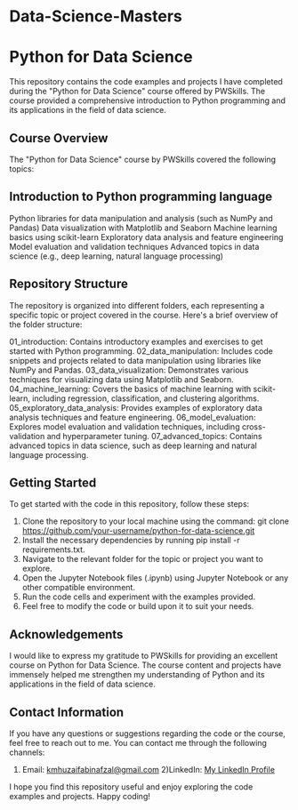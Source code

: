 # Data-Science-Masters
# Python for Data Science
This repository contains the code examples and projects I have completed during the "Python for Data Science" course offered by PWSkills. The course provided a comprehensive introduction to Python programming and its applications in the field of data science.

## Course Overview
The "Python for Data Science" course by PWSkills covered the following topics:

## Introduction to Python programming language
Python libraries for data manipulation and analysis (such as NumPy and Pandas)
Data visualization with Matplotlib and Seaborn
Machine learning basics using scikit-learn
Exploratory data analysis and feature engineering
Model evaluation and validation techniques
Advanced topics in data science (e.g., deep learning, natural language processing)

## Repository Structure
The repository is organized into different folders, each representing a specific topic or project covered in the course. Here's a brief overview of the folder structure:

01_introduction: Contains introductory examples and exercises to get started with Python programming.
02_data_manipulation: Includes code snippets and projects related to data manipulation using libraries like NumPy and Pandas.
03_data_visualization: Demonstrates various techniques for visualizing data using Matplotlib and Seaborn.
04_machine_learning: Covers the basics of machine learning with scikit-learn, including regression, classification, and clustering algorithms.
05_exploratory_data_analysis: Provides examples of exploratory data analysis techniques and feature engineering.
06_model_evaluation: Explores model evaluation and validation techniques, including cross-validation and hyperparameter tuning.
07_advanced_topics: Contains advanced topics in data science, such as deep learning and natural language processing.

## Getting Started
To get started with the code in this repository, follow these steps:
1) Clone the repository to your local machine using the command: git clone https://github.com/your-username/python-for-data-science.git
2) Install the necessary dependencies by running pip install -r requirements.txt.
3) Navigate to the relevant folder for the topic or project you want to explore.
4) Open the Jupyter Notebook files (.ipynb) using Jupyter Notebook or any other compatible environment.
5) Run the code cells and experiment with the examples provided.
6) Feel free to modify the code or build upon it to suit your needs.

## Acknowledgements
I would like to express my gratitude to PWSkills for providing an excellent course on Python for Data Science. The course content and projects have immensely helped me strengthen my understanding of Python and its applications in the field of data science.

## Contact Information
If you have any questions or suggestions regarding the code or the course, feel free to reach out to me. You can contact me through the following channels:
1) Email: kmhuzaifabinafzal@gmail.com
2)LinkedIn: [My LinkedIn Profile](https://www.linkedin.com/in/huzaifa-khan-b11b35264/)

I hope you find this repository useful and enjoy exploring the code examples and projects. 
Happy coding!
